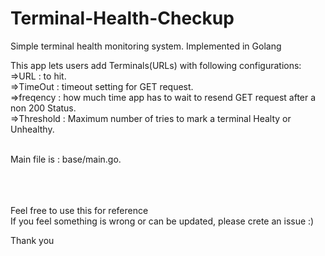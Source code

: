 # Terminal-Health-Checkup
Simple terminal health monitoring system. Implemented in Golang

This app lets users add Terminals(URLs) with following configurations: <br>
=>URL        : to hit. <br>
=>TimeOut    : timeout setting for GET request. <br>
=>freqency   : how much time app has to wait to resend GET request after a non 200 Status. <br>
=>Threshold  : Maximum number of tries to mark a terminal Healty or Unhealthy. <br>


<br>
Main file is : base/main.go. <br> <br> <br> <br>









Feel free to use this for reference <br>
If you feel something is wrong or can be updated, please crete an issue :) <br>

Thank you <br>




